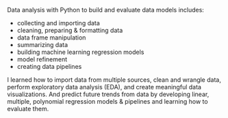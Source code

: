 Data analysis with Python to build and evaluate data models includes:
- collecting and importing data 
- cleaning, preparing & formatting data 
- data frame manipulation 
- summarizing data 
- building machine learning regression models 
- model refinement 
- creating data pipelines 

I learned how to import data from multiple sources, clean and wrangle data, perform exploratory data analysis (EDA), and create meaningful data visualizations.
And predict future trends from data by developing linear, multiple, polynomial regression models & pipelines and learning how to evaluate them.
